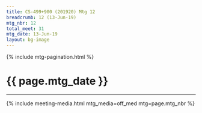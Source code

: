 ```yaml
---
title: CS-499+900 (201920) Mtg 12
breadcrumb: 12 (13-Jun-19)
mtg_nbr: 12
total_meet: 31
mtg_date: 13-Jun-19
layout: bg-image
---
```

{% include mtg-pagination.html %}
<h1 class="text-center">{{ page.mtg_date }}</h1>
<hr />
{% include meeting-media.html mtg_media=off_med mtg=page.mtg_nbr %}
